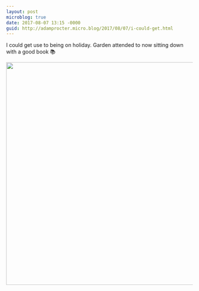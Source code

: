 ```yaml
---
layout: post
microblog: true
date: 2017-08-07 13:15 -0000
guid: http://adamprocter.micro.blog/2017/08/07/i-could-get.html
---
```

I could get use to being on holiday. Garden attended to now sitting down with a good book 📚

<img src="http://discursive.adamprocter.co.uk/uploads/2017/10db6cf77f.jpg" width="600" height="600" />

